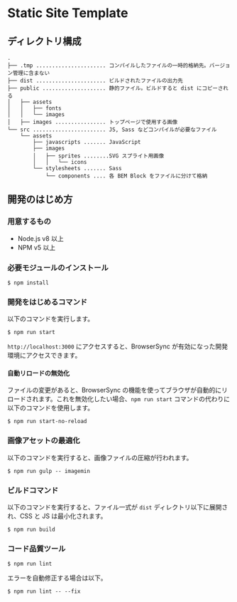 # Static Site Template

## ディレクトリ構成

```
.
├── .tmp ...................... コンパイルしたファイルの一時的格納先。バージョン管理に含まない
├── dist ...................... ビルドされたファイルの出力先
├── public .................... 静的ファイル。ビルドすると dist にコピーされる
│   ├── assets
│   │   ├── fonts
│   │   └── images
│   ├── images ................ トップページで使用する画像
└── src ....................... JS, Sass などコンパイルが必要なファイル
    └── assets
        ├── javascripts ....... JavaScript
        ├── images
        │   ├── sprites ........SVG スプライト用画像
        │   │   └── icons
        └── stylesheets ....... Sass
            └── components .... 各 BEM Block をファイルに分けて格納
```

## 開発のはじめ方

### 用意するもの

- Node.js v8 以上
- NPM v5 以上

### 必要モジュールのインストール

```
$ npm install
```

### 開発をはじめるコマンド

以下のコマンドを実行します。

```
$ npm run start
```

`http://localhost:3000` にアクセスすると、BrowserSync が有効になった開発環境にアクセスできます。

#### 自動リロードの無効化

ファイルの変更があると、BrowserSync の機能を使ってブラウザが自動的にリロードされます。これを無効化したい場合、`npm run start` コマンドの代わりに以下のコマンドを使用します。

```
$ npm run start-no-reload
```

### 画像アセットの最適化

以下のコマンドを実行すると、画像ファイルの圧縮が行われます。

```
$ npm run gulp -- imagemin
```

### ビルドコマンド

以下のコマンドを実行すると、ファイル一式が `dist` ディレクトリ以下に展開され、CSS と JS は最小化されます。

```
$ npm run build
```

### コード品質ツール

```
$ npm run lint
```

エラーを自動修正する場合は以下。

```
$ npm run lint -- --fix
```
